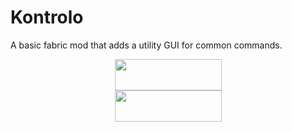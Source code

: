 # Kontrolo
A basic fabric mod that adds a utility GUI for common commands.

<p><a title="Fabric Language Kotlin" href="https://minecraft.curseforge.com/projects/fabric-language-kotlin" target="_blank" rel="noopener noreferrer"><img style="display: block; margin-left: auto; margin-right: auto;" src="https://i.imgur.com/c1DH9VL.png" alt="" width="171" height="50" /></a><a title="Fabric API" href="https://www.curseforge.com/minecraft/mc-mods/fabric-api" target="_blank" rel="noopener noreferrer"><img style="display: block; margin-left: auto; margin-right: auto;" src="https://imgur.com/Ol1Tcf8.png" alt="" width="171" height="50" /></a></p>
